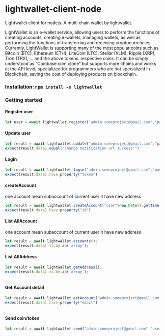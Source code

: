 # lightwallet-client-node
Lightwallet client for nodejs. A multi chain wallet by lightwallet.

LightWallet is an e-wallet service, allowing users to perform the functions of creating accounts, creating e-wallets, managing wallets, as well as performing the functions of transferring and receiving cryptocurrencies. Currently, LightWallet is supporting many of the most popular coins such as Bitcoin (BTC), Ethereum (ETH), LiteCoin (LTC), Stellar (XLM), Ripple (XRP), Tron (TRX), ... and the above tokens. respective coins. It can be simply understood as “Coinbase.com clone” but supports more chains and works at the API level, specialized for programmers who are not specialized in Blockchain, saving the cost of deploying products on blockchain.

### Installation: **`npm install -s lightwallet`**



### Getting started

#### Register user
```js
let user = await lightwallet.register("admin.someproject@gmail.com","passwordonlyfortest","https://somewhere.com/");
```

#### Update user
```js
let result = await lightwallet.update("admin.someproject@gmail.com","passwordonlyfortest","https://somewhere.com/",true);
expect(result.data).equal("change notification url success!")
```

#### Login
```js
let result = await lightwallet.login("admin.someproject@gmail.com","passwordonlyfortest");
expect(result.data).have.property("token")
```

#### createAccount
one account mean subaccount of current user it have new address

```js
let result = await lightwallet.createAccount("user"+new Date().getTime(),"TRX");
expect(result.data).have.property("id")		
```

#### List AllAccount
one account mean subaccount of current user it have new address

```js
let result = await lightwallet.accounts();
expect(result.data).to.be.an('array');		
```


#### List AllAddress


```js
let result = await lightwallet.getAddress();
expect(result.data).to.be.an('array');
		
```
#### Get Account detail


```js
let result = await lightwallet.getAccount("admin.someproject@gmail.com|user.someproject@gmail.com");
expect(result.data).have.property("email")
		
```


#### Send coin/token


```js
let result = await lightwallet.send("admin.someproject@gmail.com","user.someproject@gmail.com","TWCAqe8QtcmaRLvBSfF3YQSFCmq5wusNYU",1,"TRX","{gasValue:3}","0.00063","no description");		
```








